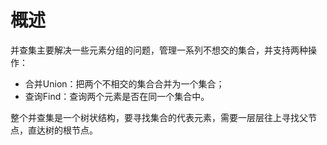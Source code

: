 # 概述

并查集主要解决一些元素分组的问题，管理一系列不想交的集合，并支持两种操作：

- 合并Union：把两个不相交的集合合并为一个集合；
- 查询Find：查询两个元素是否在同一个集合中。

整个并查集是一个树状结构，要寻找集合的代表元素，需要一层层往上寻找父节点，直达树的根节点。

